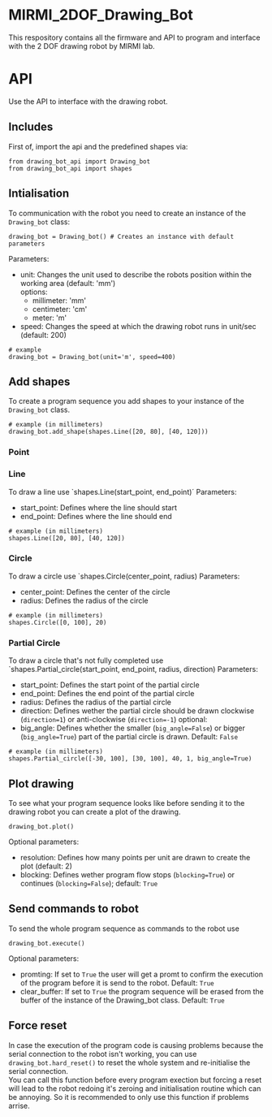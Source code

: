 # MIRMI_2DOF_Drawing_Bot
 
This respository contains all the firmware and API to program and interface with the 2 DOF drawing robot by MIRMI lab.

# API
Use the API to interface with the drawing robot.

## Includes
First of, import the api and the predefined shapes via:
```
from drawing_bot_api import Drawing_bot
from drawing_bot_api import shapes
```

## Intialisation
To communication with the robot you need to create an instance of the `Drawing_bot` class:
```
drawing_bot = Drawing_bot() # Creates an instance with default parameters
```
Parameters:
- unit: Changes the unit used to describe the robots position within the working area (default: 'mm') \
  options:
  * millimeter: 'mm'
  * centimeter: 'cm'
  * meter: 'm'
- speed: Changes the speed at which the drawing robot runs in unit/sec (default: 200)

```
# example
drawing_bot = Drawing_bot(unit='m', speed=400)
```

## Add shapes
To create a program sequence you add shapes to your instance of the `Drawing_bot` class.
```
# example (in millimeters)
drawing_bot.add_shape(shapes.Line([20, 80], [40, 120]))
```

### Point

### Line
To draw a line use `shapes.Line(start_point, end_point)´
Parameters:
- start_point: Defines where the line should start
- end_point: Defines where the line should end
```
# example (in millimeters)
shapes.Line([20, 80], [40, 120])
```

### Circle
To draw a circle use `shapes.Circle(center_point, radius)
Parameters:
- center_point: Defines the center of the circle
- radius: Defines the radius of the circle
```
# example (in millimeters)
shapes.Circle([0, 100], 20)
```

### Partial Circle
To draw a circle that's not fully completed use `shapes.Partial_circle(start_point, end_point, radius, direction)
Parameters:
- start_point: Defines the start point of the partial circle
- end_point: Defines the end point of the partial circle
- radius: Defines the radius of the partial circle
- direction: Defines wether the partial circle should be drawn clockwise (`direction=1`) or anti-clockwise (`direction=-1`)
optional:
- big_angle: Defines whether the smaller (`big_angle=False`) or bigger (`big_angle=True`) part of the partial circle is drawn. Default: `False`
```
# example (in millimeters)
shapes.Partial_circle([-30, 100], [30, 100], 40, 1, big_angle=True)
```

## Plot drawing
To see what your program sequence looks like before sending it to the drawing robot you can create a plot of the drawing.
```
drawing_bot.plot()
```
Optional parameters:
- resolution: Defines how many points per unit are drawn to create the plot (default: 2)
- blocking: Defines wether program flow stops (`blocking=True`) or continues (`blocking=False`); default: `True`

## Send commands to robot
To send the whole program sequence as commands to the robot use
```
drawing_bot.execute()
```
Optional parameters:
- promting: If set to `True` the user will get a promt to confirm the execution of the program before it is send to the robot. Default: `True`
- clear_buffer: If set to `True` the program sequence will be erased from the buffer of the instance of the Drawing_bot class. Default: `True`

## Force reset
In case the execution of the program code is causing problems because the serial connection to the robot isn't working, you can use `drawing_bot.hard_reset()` to reset the whole system and re-initialise the serial connection.\
You can call this function before every program exection but forcing a reset will lead to the robot redoing it's zeroing and initialisation routine which can be annoying. So it is recommended to only use this function if problems arrise.





